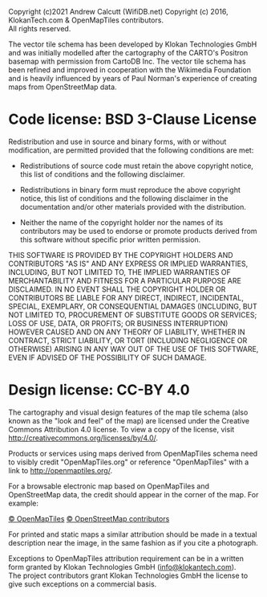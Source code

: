 Copyright (c)2021 Andrew Calcutt (WifiDB.net) 
Copyright (c) 2016, KlokanTech.com & OpenMapTiles contributors.  
All rights reserved.  

The vector tile schema has been developed by Klokan Technologies GmbH and
was initially modelled after the cartography of the CARTO's Positron basemap
with permission from CartoDB Inc.
The vector tile schema has been refined and improved in cooperation with
the Wikimedia Foundation and is heavily influenced by years of
Paul Norman's experience of creating maps from OpenStreetMap data.

# Code license: BSD 3-Clause License

Redistribution and use in source and binary forms, with or without
modification, are permitted provided that the following conditions are met:

* Redistributions of source code must retain the above copyright notice, this
  list of conditions and the following disclaimer.

* Redistributions in binary form must reproduce the above copyright notice,
  this list of conditions and the following disclaimer in the documentation
  and/or other materials provided with the distribution.

* Neither the name of the copyright holder nor the names of its
  contributors may be used to endorse or promote products derived from
  this software without specific prior written permission.

THIS SOFTWARE IS PROVIDED BY THE COPYRIGHT HOLDERS AND CONTRIBUTORS "AS IS"
AND ANY EXPRESS OR IMPLIED WARRANTIES, INCLUDING, BUT NOT LIMITED TO, THE
IMPLIED WARRANTIES OF MERCHANTABILITY AND FITNESS FOR A PARTICULAR PURPOSE ARE
DISCLAIMED. IN NO EVENT SHALL THE COPYRIGHT HOLDER OR CONTRIBUTORS BE LIABLE
FOR ANY DIRECT, INDIRECT, INCIDENTAL, SPECIAL, EXEMPLARY, OR CONSEQUENTIAL
DAMAGES (INCLUDING, BUT NOT LIMITED TO, PROCUREMENT OF SUBSTITUTE GOODS OR
SERVICES; LOSS OF USE, DATA, OR PROFITS; OR BUSINESS INTERRUPTION) HOWEVER
CAUSED AND ON ANY THEORY OF LIABILITY, WHETHER IN CONTRACT, STRICT LIABILITY,
OR TORT (INCLUDING NEGLIGENCE OR OTHERWISE) ARISING IN ANY WAY OUT OF THE USE
OF THIS SOFTWARE, EVEN IF ADVISED OF THE POSSIBILITY OF SUCH DAMAGE.

# Design license: CC-BY 4.0

The cartography and visual design features of the map tile schema (also known as
the "look and feel" of the map) are licensed under the Creative Commons
Attribution 4.0 license.
To view a copy of the license, visit http://creativecommons.org/licenses/by/4.0/.

Products or services using maps derived from OpenMapTiles schema need to visibly
credit "OpenMapTiles.org" or reference "OpenMapTiles" with a link to
http://openmaptiles.org/.

For a browsable electronic map based on OpenMapTiles and OpenStreetMap data, the
credit should appear in the corner of the map. For example:

[© OpenMapTiles](http://openmaptiles.org/) [© OpenStreetMap contributors](http://www.openstreetmap.org/copyright)

For printed and static maps a similar attribution should be made in a textual
description near the image, in the same fashion as if you cite a photograph.

Exceptions to OpenMapTiles attribution requirement can be in a written form granted
by Klokan Technologies GmbH (info@klokantech.com).  
The project contributors grant Klokan Technologies GmbH the license to give such
exceptions on a commercial basis.
